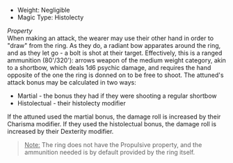 - Weight: Negligible
- Magic Type: Histolecty
 
_Property_  
When making an attack, the wearer may use their other hand in order to "draw" from the ring. As they do, a radiant bow apparates around the ring, and as they let go - a bolt is shot at their target. Effectively, this is a ranged ammunition (80'/320'): arrows weapon of the medium weight category, akin to a shortbow, which deals 1d6 psychic damage, and requires the hand opposite of the one the ring is donned on to be free to shoot. The attuned's attack bonus may be calculated in two ways:

- Martial - the bonus they had if they were shooting a regular shortbow
- Histolectual - their histolecty modifier

If the attuned used the martial bonus, the damage roll is increased by their Charisma modifier. If they used the histolectual bonus, the damage roll is increased by their Dexterity modifier.
 
><u>Note:</u> The ring does not have the Propulsive property, and the ammunition needed is by default provided by the ring itself.